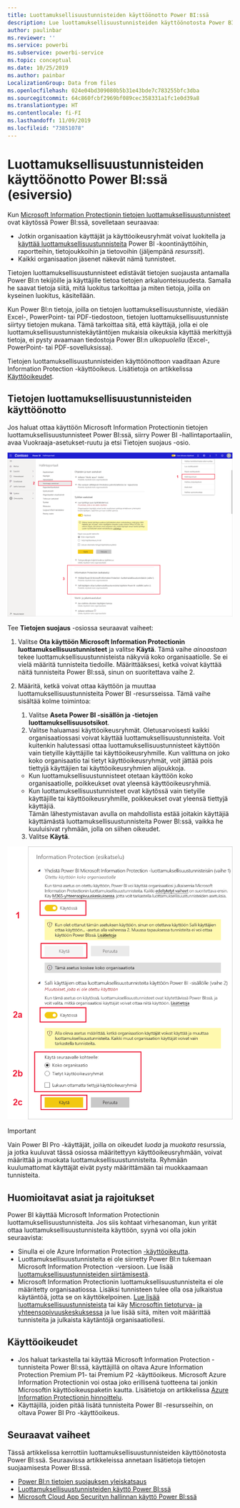 ```yaml
---
title: Luottamuksellisuustunnisteiden käyttöönotto Power BI:ssä
description: Lue luottamuksellisuustunnisteiden käyttöönotosta Power BI:ssä
author: paulinbar
ms.reviewer: ''
ms.service: powerbi
ms.subservice: powerbi-service
ms.topic: conceptual
ms.date: 10/25/2019
ms.author: painbar
LocalizationGroup: Data from files
ms.openlocfilehash: 024e04bd309080b5b31e43bde7c783255bfc3dba
ms.sourcegitcommit: 64c860fcbf2969bf089cec358331a1fc1e0d39a8
ms.translationtype: HT
ms.contentlocale: fi-FI
ms.lasthandoff: 11/09/2019
ms.locfileid: "73851078"
---
```

# <a name="enable-data-sensitivity-labels-in-power-bi-preview"></a>Luottamuksellisuustunnisteiden käyttöönotto Power BI:ssä (esiversio)

Kun [Microsoft Information Protectionin tietojen luottamuksellisuustunnisteet](https://docs.microsoft.com/microsoft-365/compliance/sensitivity-labels) ovat käytössä Power BI:ssä, sovelletaan seuraavaa:

* Jotkin organisaation käyttäjät ja käyttöoikeusryhmät voivat luokitella ja [käyttää luottamuksellisuustunnisteita](../designer/service-security-apply-data-sensitivity-labels.md) Power BI -koontinäyttöihin, raportteihin, tietojoukkoihin ja tietovoihin (jäljempänä *resurssit*).
* Kaikki organisaation jäsenet näkevät nämä tunnisteet.

Tietojen luottamuksellisuustunnisteet edistävät tietojen suojausta antamalla Power BI:n tekijöille ja käyttäjille tietoa tietojen arkaluonteisuudesta. Samalla he saavat tietoja siitä, mitä luokitus tarkoittaa ja miten tietoja, joilla on kyseinen luokitus, käsitellään.

Kun Power BI:n tietoja, joilla on tietojen luottamuksellisuustunniste, viedään Excel-, PowerPoint- tai PDF-tiedostoon, tietojen luottamuksellisuustunniste siirtyy tietojen mukana. Tämä tarkoittaa sitä, että käyttäjä, jolla ei ole luottamuksellisuustunnistekäytäntöjen mukaisia oikeuksia käyttää merkittyjä tietoja, ei pysty avaamaan tiedostoja Power BI:n *ulkopuolella* (Excel-, PowerPoint- tai PDF-sovelluksissa).

Tietojen luottamuksellisuustunnisteiden käyttöönottoon vaaditaan Azure Information Protection -käyttöoikeus. Lisätietoja on artikkelissa [Käyttöoikeudet](#licensing).

## <a name="enable-data-sensitivity-labels"></a>Tietojen luottamuksellisuustunnisteiden käyttöönotto

Jos haluat ottaa käyttöön Microsoft Information Protectionin tietojen luottamuksellisuustunnisteet Power BI:ssä, siirry Power BI -hallintaportaaliin, avaa Vuokraaja-asetukset-ruutu ja etsi Tietojen suojaus -osio.

![Etsi Tietojen suojaus -osio](media/service-security-enable-data-sensitivity-labels/enable-data-sensitivity-labels-01.png)

Tee **Tietojen suojaus** -osiossa seuraavat vaiheet:
1.  Valitse **Ota käyttöön Microsoft Information Protectionin luottamuksellisuustunnisteet** ja valitse **Käytä**. Tämä vaihe *ainoastaan* tekee luottamuksellisuustunnisteista näkyviä koko organisaatiolle. Se ei vielä määritä tunnisteita tiedoille. Määrittääksesi, ketkä voivat käyttää näitä tunnisteita Power BI:ssä, sinun on suoritettava vaihe 2.
2.  Määritä, ketkä voivat ottaa käyttöön ja muuttaa luottamuksellisuustunnisteita Power BI -resursseissa. Tämä vaihe sisältää kolme toimintoa:
    1.  Valitse **Aseta Power BI -sisällön ja -tietojen luottamuksellisuusotsikot**.
    2.  Valitse haluamasi käyttöoikeusryhmät. Oletusarvoisesti kaikki organisaatiossasi voivat käyttää luottamuksellisuustunnisteita. Voit kuitenkin halutessasi ottaa luottamuksellisuustunnisteet käyttöön vain tietyille käyttäjille tai käyttöoikeusryhmille. Kun valittuna on joko koko organisaatio tai tietyt käyttöoikeusryhmät, voit jättää pois tiettyjä käyttäjien tai käyttöoikeusryhmien alijoukkoja.
    * Kun luottamuksellisuustunnisteet otetaan käyttöön koko organisaatiolle, poikkeukset ovat yleensä käyttöoikeusryhmiä.
    * Kun luottamuksellisuustunnisteet ovat käytössä vain tietyille käyttäjille tai käyttöoikeusryhmille, poikkeukset ovat yleensä tiettyjä käyttäjiä.  
    Tämän lähestymistavan avulla on mahdollista estää joitakin käyttäjiä käyttämästä luottamuksellisuustunnisteita Power BI:ssä, vaikka he kuuluisivat ryhmään, jolla on siihen oikeudet.
    
    3. Valitse **Käytä**.

![Luottamuksellisuustunnisteiden käyttöönotto](media/service-security-enable-data-sensitivity-labels/enable-data-sensitivity-labels-02.png)

> [!IMPORTANT]
> Vain Power BI Pro -käyttäjät, joilla on oikeudet *luoda* ja *muokata* resurssia, ja jotka kuuluvat tässä osiossa määritettyyn käyttöoikeusryhmään, voivat määrittää ja muokata luottamuksellisuustunnisteita. Ryhmään kuulumattomat käyttäjät eivät pysty määrittämään tai muokkaamaan tunnisteita. 


## <a name="considerations-and-limitations"></a>Huomioitavat asiat ja rajoitukset

Power BI käyttää Microsoft Information Protectionin luottamuksellisuustunnisteita. Jos siis kohtaat virhesanoman, kun yrität ottaa luottamuksellisuustunnisteita käyttöön, syynä voi olla jokin seuraavista:

* Sinulla ei ole Azure Information Protection [-käyttöoikeutta](#licensing).
* Luottamuksellisuustunnisteita ei ole siirretty Power BI:n tukemaan Microsoft Information Protection -versioon. Lue lisää [luottamuksellisuustunnisteiden siirtämisestä](https://docs.microsoft.com/azure/information-protection/configure-policy-migrate-labels).
* Microsoft Information Protectionin luottamuksellisuustunnisteita ei ole määritetty organisaatiossa. Lisäksi tunnisteen tulee olla osa julkaistua käytäntöä, jotta se on käyttökelpoinen. [Lue lisää luottamuksellisuustunnisteista](https://docs.microsoft.com/Office365/SecurityCompliance/sensitivity-labels) tai käy [Microsoftin tietoturva- ja yhteensopivuuskeskuksessa](https://sip.protection.office.com/sensitivity?flight=EnableMIPLabels) ja lue lisää siitä, miten voit määrittää tunnisteita ja julkaista käytäntöjä organisaatiollesi.

## <a name="licensing"></a>Käyttöoikeudet

* Jos haluat tarkastella tai käyttää Microsoft Information Protection -tunnisteita Power BI:ssä, käyttäjillä on oltava Azure Information Protection Premium P1- tai Premium P2 -käyttöoikeus. Microsoft Azure Information Protectionin voi ostaa joko erillisenä tuotteena tai jonkin Microsoftin käyttöoikeuspaketin kautta. Lisätietoja on artikkelissa [Azure Information Protectionin hinnoittelu](https://azure.microsoft.com/pricing/details/information-protection/).
* Käyttäjillä, joiden pitää lisätä tunnisteita Power BI -resursseihin, on oltava Power BI Pro -käyttöoikeus.


## <a name="next-steps"></a>Seuraavat vaiheet

Tässä artikkelissa kerrottiin luottamuksellisuustunnisteiden käyttöönotosta Power BI:ssä. Seuraavissa artikkeleissa annetaan lisätietoja tietojen suojaamisesta Power BI:ssä. 

* [Power BI:n tietojen suojauksen yleiskatsaus](service-security-data-protection-overview.md)
* [Luottamuksellisuustunnisteiden käyttö Power BI:ssä](../designer/service-security-apply-data-sensitivity-labels.md)
* [Microsoft Cloud App Securityn hallinnan käyttö Power BI:ssä](service-security-using-microsoft-cloud-app-security-controls.md)